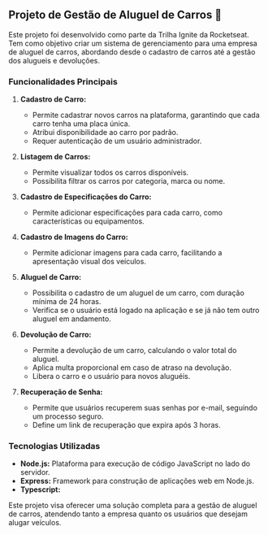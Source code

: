 ## Projeto de Gestão de Aluguel de Carros 🚗

Este projeto foi desenvolvido como parte da Trilha Ignite da Rocketseat. Tem como objetivo criar um sistema de gerenciamento para uma empresa de aluguel de carros, abordando desde o cadastro de carros até a gestão dos alugueis e devoluções.

### Funcionalidades Principais

1. **Cadastro de Carro:**
   - Permite cadastrar novos carros na plataforma, garantindo que cada carro tenha uma placa única.
   - Atribui disponibilidade ao carro por padrão.
   - Requer autenticação de um usuário administrador.

2. **Listagem de Carros:**
   - Permite visualizar todos os carros disponíveis.
   - Possibilita filtrar os carros por categoria, marca ou nome.

3. **Cadastro de Especificações do Carro:**
   - Permite adicionar especificações para cada carro, como características ou equipamentos.

4. **Cadastro de Imagens do Carro:**
   - Permite adicionar imagens para cada carro, facilitando a apresentação visual dos veículos.

5. **Aluguel de Carro:**
   - Possibilita o cadastro de um aluguel de um carro, com duração mínima de 24 horas.
   - Verifica se o usuário está logado na aplicação e se já não tem outro aluguel em andamento.

6. **Devolução de Carro:**
   - Permite a devolução de um carro, calculando o valor total do aluguel.
   - Aplica multa proporcional em caso de atraso na devolução.
   - Libera o carro e o usuário para novos aluguéis.

7. **Recuperação de Senha:**
   - Permite que usuários recuperem suas senhas por e-mail, seguindo um processo seguro.
   - Define um link de recuperação que expira após 3 horas.

### Tecnologias Utilizadas

- **Node.js:** Plataforma para execução de código JavaScript no lado do servidor.
- **Express:** Framework para construção de aplicações web em Node.js.
- **Typescript:**  


Este projeto visa oferecer uma solução completa para a gestão de aluguel de carros, atendendo tanto a empresa quanto os usuários que desejam alugar veículos.